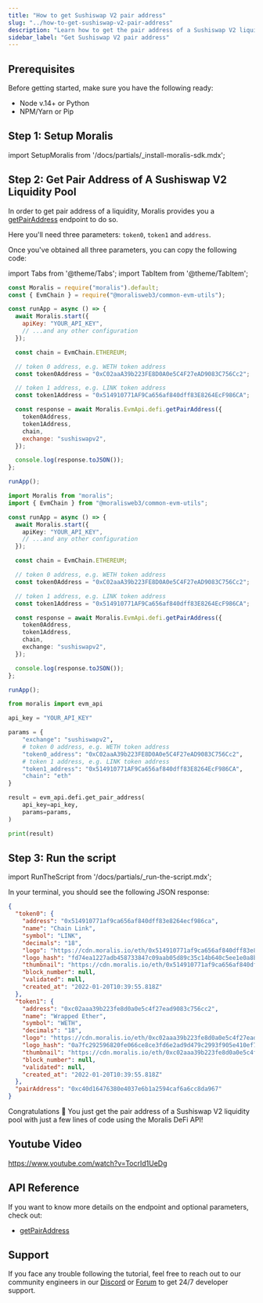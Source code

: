 ```yaml
---
title: "How to get Sushiswap V2 pair address"
slug: "../how-to-get-sushiswap-v2-pair-address"
description: "Learn how to get the pair address of a Sushiswap V2 liquidity pool using Moralis DeFi API."
sidebar_label: "Get Sushiswap V2 pair address"
---
```


## Prerequisites

Before getting started, make sure you have the following ready:

- Node v.14+ or Python
- NPM/Yarn or Pip

## Step 1: Setup Moralis

import SetupMoralis from '/docs/partials/\_install-moralis-sdk.mdx';

<SetupMoralis node="moralis @moralisweb3/common-evm-utils" python="moralis" />

## Step 2: Get Pair Address of A Sushiswap V2 Liquidity Pool

In order to get pair address of a liquidity, Moralis provides you a [getPairAddress](/web3-data-api/evm/reference/get-pair-address) endpoint to do so.

Here you'll need three parameters: `token0`, `token1` and `address`.

Once you've obtained all three parameters, you can copy the following code:

import Tabs from '@theme/Tabs';
import TabItem from '@theme/TabItem';

<Tabs groupId="programming-language">
  <TabItem value="javascript" label="index.js (JavaScript)" default>

```javascript index.js
const Moralis = require("moralis").default;
const { EvmChain } = require("@moralisweb3/common-evm-utils");

const runApp = async () => {
  await Moralis.start({
    apiKey: "YOUR_API_KEY",
    // ...and any other configuration
  });

  const chain = EvmChain.ETHEREUM;

  // token 0 address, e.g. WETH token address
  const token0Address = "0xC02aaA39b223FE8D0A0e5C4F27eAD9083C756Cc2";

  // token 1 address, e.g. LINK token address
  const token1Address = "0x514910771AF9Ca656af840dff83E8264EcF986CA";

  const response = await Moralis.EvmApi.defi.getPairAddress({
    token0Address,
    token1Address,
    chain,
    exchange: "sushiswapv2",
  });

  console.log(response.toJSON());
};

runApp();
```

</TabItem>
<TabItem value="typescript" label="index.ts (TypeScript)">

```typescript index.ts
import Moralis from "moralis";
import { EvmChain } from "@moralisweb3/common-evm-utils";

const runApp = async () => {
  await Moralis.start({
    apiKey: "YOUR_API_KEY",
    // ...and any other configuration
  });

  const chain = EvmChain.ETHEREUM;

  // token 0 address, e.g. WETH token address
  const token0Address = "0xC02aaA39b223FE8D0A0e5C4F27eAD9083C756Cc2";

  // token 1 address, e.g. LINK token address
  const token1Address = "0x514910771AF9Ca656af840dff83E8264EcF986CA";

  const response = await Moralis.EvmApi.defi.getPairAddress({
    token0Address,
    token1Address,
    chain,
    exchange: "sushiswapv2",
  });

  console.log(response.toJSON());
};

runApp();
```

</TabItem>
<TabItem value="python" label="index.py (Python)">

```python index.py
from moralis import evm_api

api_key = "YOUR_API_KEY"

params = {
    "exchange": "sushiswapv2",
    # token 0 address, e.g. WETH token address
    "token0_address": "0xC02aaA39b223FE8D0A0e5C4F27eAD9083C756Cc2",
    # token 1 address, e.g. LINK token address
    "token1_address": "0x514910771AF9Ca656af840dff83E8264EcF986CA",
    "chain": "eth"
}

result = evm_api.defi.get_pair_address(
    api_key=api_key,
    params=params,
)

print(result)
```

</TabItem>
</Tabs>

## Step 3: Run the script

import RunTheScript from '/docs/partials/\_run-the-script.mdx';

<RunTheScript />

In your terminal, you should see the following JSON response:

```json
{
  "token0": {
    "address": "0x514910771af9ca656af840dff83e8264ecf986ca",
    "name": "Chain Link",
    "symbol": "LINK",
    "decimals": "18",
    "logo": "https://cdn.moralis.io/eth/0x514910771af9ca656af840dff83e8264ecf986ca.webp",
    "logo_hash": "fd74ea1227adb458733847c09aab05d89c35c14b640c5ee1e0a8bffa79193eb4",
    "thumbnail": "https://cdn.moralis.io/eth/0x514910771af9ca656af840dff83e8264ecf986ca_thumb.webp",
    "block_number": null,
    "validated": null,
    "created_at": "2022-01-20T10:39:55.818Z"
  },
  "token1": {
    "address": "0xc02aaa39b223fe8d0a0e5c4f27ead9083c756cc2",
    "name": "Wrapped Ether",
    "symbol": "WETH",
    "decimals": "18",
    "logo": "https://cdn.moralis.io/eth/0xc02aaa39b223fe8d0a0e5c4f27ead9083c756cc2.webp",
    "logo_hash": "0a7fc292596820fe066ce8ce3fd6e2ad9d479c2993f905e410ef74f2062a83ec",
    "thumbnail": "https://cdn.moralis.io/eth/0xc02aaa39b223fe8d0a0e5c4f27ead9083c756cc2_thumb.webp",
    "block_number": null,
    "validated": null,
    "created_at": "2022-01-20T10:39:55.818Z"
  },
  "pairAddress": "0xc40d16476380e4037e6b1a2594caf6a6cc8da967"
}
```

Congratulations 🥳 You just get the pair address of a Sushiswap V2 liquidity pool with just a few lines of code using the Moralis DeFi API!

## Youtube Video

https://www.youtube.com/watch?v=TocrId1UeDg

## API Reference

If you want to know more details on the endpoint and optional parameters, check out:

- [getPairAddress](/web3-data-api/evm/reference/get-pair-address)

## Support

If you face any trouble following the tutorial, feel free to reach out to our community engineers in our [Discord](https://moralis.io/discord) or [Forum](https://forum.moralis.io) to get 24/7 developer support.
